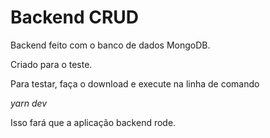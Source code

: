 # Backend CRUD

Backend feito com o banco de dados MongoDB. 

Criado para o teste.

Para testar, faça o download e execute na linha de comando

*yarn dev*

Isso fará que a aplicação backend rode. 

